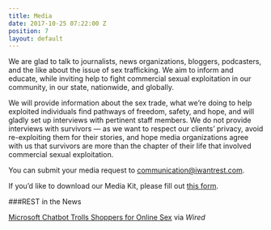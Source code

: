 ```yaml
---
title: Media
date: 2017-10-25 07:22:00 Z
position: 7
layout: default
---
```


We are glad to talk to journalists, news organizations, bloggers, podcasters, and the like about the issue of sex trafficking. We aim to inform and educate, while inviting help to fight commercial sexual exploitation in our community, in our state, nationwide, and globally. 

We will provide information about the sex trade, what we’re doing to help exploited individuals find pathways of freedom, safety, and hope, and will gladly set up interviews with pertinent staff members. We do not provide interviews with survivors — as we want to respect our clients’ privacy, avoid re-exploiting them for their stories, and hope media organizations agree with us that survivors are more than the chapter of their life that involved commercial sexual exploitation. 

You can submit your media request to [communication@iwantrest.com](mailto:communication@iwantrest.com).

If you’d like to download our Media Kit, please fill out [this form](http://bit.ly/RESTmedia). 


###REST in the News

[Microsoft Chatbot Trolls Shoppers for Online Sex](http://bit.ly/2zcRdUy) via *Wired*